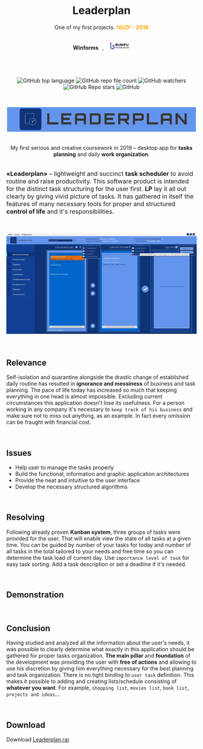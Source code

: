 <h1 align="center"> Leaderplan </h1>
<p align="center"> One of my first projects. <span style="color:orange"><b>!OLD! - 2019</b></span></p>
<br>

<div align="center">
<b>Winforms</b>⠀,⠀
<a href="https://bunifuframework.com/">
<img height="20" width="55" src="readme_assets/bunifu.jpg" />
</a>
</div>

#

<br>

<div align="center">

![GitHub top language](https://img.shields.io/github/languages/top/daridakr/leaderplan?style=flat-square)
![GitHub repo file count](https://img.shields.io/github/directory-file-count/daridakr/leaderplan?style=flat-square)
![GitHub watchers](https://img.shields.io/github/watchers/daridakr/leaderplan?style=flat-square)
![GitHub Repo stars](https://img.shields.io/github/stars/daridakr/leaderplan?style=flat-square)
![GitHub](https://img.shields.io/github/license/daridakr/leaderplan?style=flat-square)
</div>

<br>

<div align="center">

![](readme_assets/logo.jpg)

</div>

<br>

<div align="center">
My first serious and creative coursework in 2019 – desktop app for <b>tasks planning</b> and daily <b>work organization</b>.
</div>

<br>

<p style="font-size:12pt"><b>«Leaderplan»</b> – lightweight and succinct <b>task scheduler</b> to avoid routine and raise productivity. This software product is intended for the distinct task structuring for the user first. <b>LP</b> lay it all out clearly by giving vivid picture of tasks. It has gathered in itself the features of many necessary tools for proper and structured <b>control of life</b> and it's responsibilities.</p>

<br>

![](readme_assets/обзор_задач.jpg)

<br>

## Relevance

Self-isolation and quarantine alongside the drastic change of established daily routine has resulted in **ignorance and messiness** of business and task planning. The pace of life today has increased so much that keeping everything in one head is almost impossible. Excluding current circumstances this application doesn't lose its usefulness. For a person working in any company it's necessary to `keep track of his business` and make sure not to miss out anything, as an example. In fact every omission can be fraught with financial cost.

<br>

## Issues
  - Help user to manage the tasks properly
  - Build the functional, information and graphic application architectures
  - Provide the neat and intuitive to the user interface 
  - Develop the necessary structured algorithms

<br>

## Resolving
Following already proven **Kanban system**, three groups of tasks were provided for the user. That will enable view the state of all tasks at a given time. You can be guided by number of your tasks for today and number of all tasks in the total tailored to your needs and free time so you can determine the task load of current day. Use `importance level of task` for easy task sorting. Add a task description or set a deadline if it's needed. 

<br>

## Demonstration


<br>

## Conclusion
Having studied and analyzed all the information about the user's needs, it was possible to clearly determine what exactly in this application should be gathered for proper tasks organization. **The main pillar** and **foundation** of the development was providing the user with **free of actions** and allowing to use his discretion by giving him everything necessary for the best planning and task organization. There is no tight binding to `user task` definition. This makes it possible to adding and creating lists/schedule consisting of **whatever you want**. For example, `shopping list`, `movies list`, `book list`, `projects and ideas`...

<br>

## Download
Download [Leaderplan.rar](https://drive.google.com/file/d/1UVoRCXbue57vktzYM24p5obLC7CqA5Qn/view?usp=sharing)
